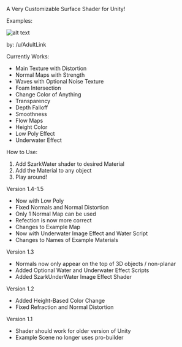 A Very Customizable Surface Shader for Unity!

Examples:

![alt text](https://i.imgur.com/bUg6u4N.gifv)

by: /u/AdultLink

Currently Works:
- Main Texture with Distortion
- Normal Maps with Strength
- Waves with Optional Noise Texture
- Foam Intersection
- Change Color of Anything
- Transparency
- Depth Falloff
- Smoothness
- Flow Maps
- Height Color
- Low Poly Effect
- Underwater Effect

How to Use:
1. Add SzarkWater shader to desired Material
2. Add the Material to any object
3. Play around!

Version 1.4-1.5
- Now with Low Poly
- Fixed Normals and Normal Distortion
- Only 1 Normal Map can be used
- Refection is now more correct
- Changes to Example Map
- Now with Underwater Image Effect and
Water Script
- Changes to Names of Example Materials

Version 1.3
- Normals now only appear on the top of 3D objects / non-planar
- Added Optional Water and Underwater Effect Scripts
- Added SzarkUnderWater Image Effect Shader

Version 1.2
- Added Height-Based Color Change
- Fixed Refraction and Normal Distortion

Version 1.1
- Shader should work for older version of Unity
- Example Scene no longer uses pro-builder

